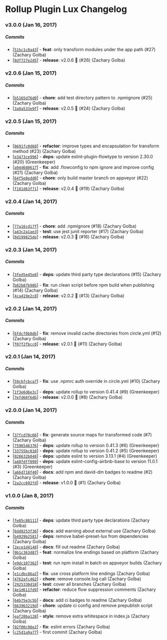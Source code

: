 # Rollup Plugin Lux Changelog

### v3.0.0 (Jan 16, 2017)

##### Commits

*   [[`51bc1c0a43`](https://github.com/postlight/rollup-plugin-lux/commit/51bc1c0a43)] - **feat**: only transform modules under the app path (#27) (Zachary Golba)
*   [[`8df727e2d5`](https://github.com/postlight/rollup-plugin-lux/commit/8df727e2d5)] - **release**: v2.0.6 🔧 (#26) (Zachary Golba) 

### v2.0.6 (Jan 15, 2017)

##### Commits

*   [[`b5165d76d0`](https://github.com/postlight/rollup-plugin-lux/commit/b5165d76d0)] - **chore**: add test directory pattern to .npmignore (#25) (Zachary Golba)
*   [[`3a0a533e9f`](https://github.com/postlight/rollup-plugin-lux/commit/3a0a533e9f)] - **release**: v2.0.5 🔧 (#24) (Zachary Golba)

### v2.0.5 (Jan 15, 2017)

##### Commits

*   [[`8691fc0d68`](https://github.com/postlight/rollup-plugin-lux/commit/8691fc0d68)] - **refactor**: improve types and encapsulation for transform method (#23) (Zachary Golba)
*   [[`e3473ce996`](https://github.com/postlight/rollup-plugin-lux/commit/e3473ce996)] - **deps**: update eslint-plugin-flowtype to version 2.30.0 (#20) (Greenkeeper)
*   [[`a94d680617`](https://github.com/postlight/rollup-plugin-lux/commit/a94d680617)] - **fix**: add .flowconfig to npm ignore and improve config (#21) (Zachary Golba)
*   [[`64f5e8edd0`](https://github.com/postlight/rollup-plugin-lux/commit/64f5e8edd0)] - **chore**: only build master branch on appveyor (#22) (Zachary Golba)
*   [[`f181d63f71`](https://github.com/postlight/rollup-plugin-lux/commit/f181d63f71)] - **release**: v2.0.4 🔧 (#19) (Zachary Golba)

### v2.0.4 (Jan 14, 2017)

##### Commits

*   [[`77a16cd17f`](https://github.com/postlight/rollup-plugin-lux/commit/77a16cd17f)] - **chore**: add .npmignore (#18) (Zachary Golba)
*   [[`a43c2a1ae3`](https://github.com/postlight/rollup-plugin-lux/commit/a43c2a1ae3)] - **test**: use jest junit reporter (#17) (Zachary Golba)
*   [[`8d199825de`](https://github.com/postlight/rollup-plugin-lux/commit/8d199825de)] - **release**: v2.0.3 🔧 (#16) (Zachary Golba)

### v2.0.3 (Jan 14, 2017)

##### Commits

*   [[`3fed5e45e8`](https://github.com/postlight/rollup-plugin-lux/commit/3fed5e45e8)] - **deps**: update third party type declarations (#15) (Zachary Golba)
*   [[`b82b87b98b`](https://github.com/postlight/rollup-plugin-lux/commit/b82b87b98b)] - **fix**: run clean script before npm build when publishing (#14) (Zachary Golba)
*   [[`4ca419e2c8`](https://github.com/postlight/rollup-plugin-lux/commit/4ca419e2c8)] - **release**: v2.0.2 🔧 (#13) (Zachary Golba)

### v2.0.2 (Jan 14, 2017)

##### Commits

*   [[`6fdcf0b8db`](https://github.com/postlight/rollup-plugin-lux/commit/6fdcf0b8db)] - **fix**: remove invalid cache directories from circle.yml (#12) (Zachary Golba)
*   [[`f07f2fbcc0`](https://github.com/postlight/rollup-plugin-lux/commit/f07f2fbcc0)] - **release**: v2.0.1 🔧 (#11) (Zachary Golba)

### v2.0.1 (Jan 14, 2017)

##### Commits

*   [[`59cbfcbca7`](https://github.com/postlight/rollup-plugin-lux/commit/59cbfcbca7)] - **fix**: use .npmrc auth override in circle.yml (#10) (Zachary Golba)
*   [[`1f3e6d6e3c`](https://github.com/postlight/rollup-plugin-lux/commit/1f3e6d6e3c)] - **deps**: update rollup to version 0.41.4 (#9) (Greenkeeper)
*   [[`7efd68f6db`](https://github.com/postlight/rollup-plugin-lux/commit/7efd68f6db)] - **release**: v2.0.0 🎉 (#8) (Zachary Golba)

### v2.0.0 (Jan 14, 2017)

##### Commits

*   [[`37fcd70c66`](https://github.com/postlight/rollup-plugin-lux/commit/37fcd70c66)] - **fix**: generate source maps for transformed code (#7) (Zachary Golba)
*   [[`7596546376`](https://github.com/postlight/rollup-plugin-lux/commit/7596546376)] - **deps**: update rollup to version 0.41.3 (#6) (Greenkeeper)
*   [[`33755bc010`](https://github.com/postlight/rollup-plugin-lux/commit/33755bc010)] - **deps**: update rollup to version 0.41.2 (#5) (Greenkeeper)
*   [[`028632b048`](https://github.com/postlight/rollup-plugin-lux/commit/028632b048)] - **deps**: update eslint to version 3.13.1 (#4) (Greenkeeper)
*   [[`a40fdff099`](https://github.com/postlight/rollup-plugin-lux/commit/a40fdff099)] - **deps**: update eslint-config-airbnb-base to version 11.0.1 (#3) (Greenkeeper)
*   [[`a66d718f40`](https://github.com/postlight/rollup-plugin-lux/commit/a66d718f40)] - **docs**: add npm and david-dm badges to readme (#2) (Zachary Golba)
*   [[`2a2cc692fd`](https://github.com/postlight/rollup-plugin-lux/commit/2a2cc692fd)] - **release**: v1.0.0 🎉 (#1) (Zachary Golba)

### v1.0.0 (Jan 8, 2017)

##### Commits

*   [[`fe05c88111`](https://github.com/postlight/rollup-plugin-lux/commit/fe05c88111)] - **deps**: update third party type declarations (Zachary Golba)
*   [[`6dd8253f36`](https://github.com/postlight/rollup-plugin-lux/commit/6dd8253f36)] - **docs**: add warning about external use (Zachary Golba)
*   [[`b4929b2581`](https://github.com/postlight/rollup-plugin-lux/commit/b4929b2581)] - **deps**: remove babel-preset-lux from dependencies (Zachary Golba)
*   [[`2ece1d4148`](https://github.com/postlight/rollup-plugin-lux/commit/2ece1d4148)] - **docs**: fill out readme (Zachary Golba)
*   [[`9b1c363d87`](https://github.com/postlight/rollup-plugin-lux/commit/9b1c363d87)] - **feat**: normalize line endings based on platform (Zachary Golba)
*   [[`e9dc107362`](https://github.com/postlight/rollup-plugin-lux/commit/e9dc107362)] - **test**: run npm install in batch on appveyor builds (Zachary Golba)
*   [[`e1cdbc86a2`](https://github.com/postlight/rollup-plugin-lux/commit/e1cdbc86a2)] - **fix**: use cross platform line endings (Zachary Golba)
*   [[`4762afc462`](https://github.com/postlight/rollup-plugin-lux/commit/4762afc462)] - **chore**: remove console.log call (Zachary Golba)
*   [[`2925330d18`](https://github.com/postlight/rollup-plugin-lux/commit/2925330d18)] - **test**: cover all branches (Zachary Golba)
*   [[`4e1d611fd9`](https://github.com/postlight/rollup-plugin-lux/commit/4e1d611fd9)] - **refactor**: reduce flow suppression comments (Zachary Golba)
*   [[`64b75e3c5b`](https://github.com/postlight/rollup-plugin-lux/commit/64b75e3c5b)] - **docs**: add ci badges to readme (Zachary Golba)
*   [[`663963219d`](https://github.com/postlight/rollup-plugin-lux/commit/663963219d)] - **chore**: update ci config and remove prepublish script (Zachary Golba)
*   [[`eaf20ba128`](https://github.com/postlight/rollup-plugin-lux/commit/eaf20ba128)] - **style**: remove extra whitespace in index.js (Zachary Golba)
*   [[`92f00c98e2`](https://github.com/postlight/rollup-plugin-lux/commit/92f00c98e2)] - **fix**: eslint errors (Zachary Golba)
*   [[`c25d1a9a77`](https://github.com/postlight/rollup-plugin-lux/commit/c25d1a9a77)] - first commit (Zachary Golba)
